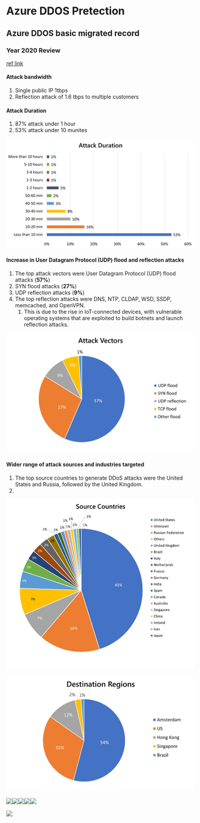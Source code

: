 # Azure DDOS Pretection

## Azure DDOS basic migrated record

### Year 2020 Review

[ref link](https://azure.microsoft.com/en-us/blog/azure-ddos-protection-2020-year-in-review/ "2020 review link")

#### Attack bandwidth

1. Single public IP 1tbps
2. Reflection attack of 1.6 tbps to multiple customers

#### Attack Duration

1. 87% attack under 1 hour
2. 53% attack under 10 munites

![](image/AzureDDOS/1649648762612.png)

#### Increase in User Datagram Protocol (UDP) flood and reflection attacks

1. The top attack vectors were User Datagram Protocol (UDP) flood attacks (**57%**)
2. SYN flood attacks (**27%**)
3. UDP reflection attacks (**9%**)
4. The top reflection attacks were DNS, NTP, CLDAP, WSD, SSDP, memcached, and OpenVPN.
   1. This is due to the rise in IoT-connected devices, with vulnerable operating systems that are exploited to build botnets and launch reflection attacks.

![](image/AzureDDOS/1649649055745.png)

#### Wider range of attack sources and industries targeted

1. The top source countries to generate DDoS attacks were the United States and Russia, followed by the United Kingdom.
2. 

![](image/AzureDDOS/1649659945155.png)

![](image/AzureDDOS/1649659931188.png)


![](image/superdisk/1650790988891.png)![](image/superdisk/1650790988891.png)![](image/superdisk/1650790988891.png)![](image/superdisk/1650790988891.png)![](image/superdisk/1650790988891.png)


![](image/superdisk/1650790988891.png)
